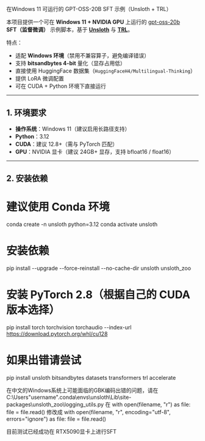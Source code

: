 在Windows 11 可运行的 GPT-OSS-20B SFT 示例（Unsloth + TRL）

本项目提供一个可在 **Windows 11 + NVIDIA GPU** 上运行的
[gpt-oss-20b](https://huggingface.co/unsloth/gpt-oss-20b)  
**SFT（监督微调）** 示例脚本，基于 **[Unsloth](https://github.com/unslothai/unsloth)** 与 **[TRL](https://github.com/huggingface/trl)**。

特点：
- 适配 **Windows 环境**（禁用不兼容算子，避免编译错误）
- 支持 **bitsandbytes 4-bit** 量化（显存占用低）
- 直接使用 HuggingFace 数据集（`HuggingFaceH4/Multilingual-Thinking`）
- 提供 LoRA 微调配置
- 可在 CUDA + Python 环境下直接运行

---

## 1. 环境要求

- **操作系统**：Windows 11（建议启用长路径支持）
- **Python**：3.12
- **CUDA**：建议 12.8+（需与 PyTorch 匹配）
- **GPU**：NVIDIA 显卡（建议 24GB+ 显存，支持 bfloat16 / float16）

---

## 2. 安装依赖

# 建议使用 Conda 环境
conda create -n unsloth python=3.12
conda activate unsloth

# 安装依赖
pip install --upgrade --force-reinstall --no-cache-dir unsloth unsloth_zoo

# 安装 PyTorch 2.8（根据自己的 CUDA 版本选择）
pip install torch torchvision torchaudio --index-url https://download.pytorch.org/whl/cu128

# 如果出错请尝试
pip install unsloth bitsandbytes datasets transformers trl accelerate

在中文的Windows系统上可能面临的GBK编码出错的问题，请在 C:\Users\"username"\.conda\envs\unsloth\Lib\site-packages\unsloth_zoo\logging_utils.py
在
with open(filename, "r") as file:
    file = file.read()
修改成
with open(filename, "r", encoding="utf-8", errors="ignore") as file:
    file = file.read()

目前测试已经成功在 RTX5090显卡上进行SFT
